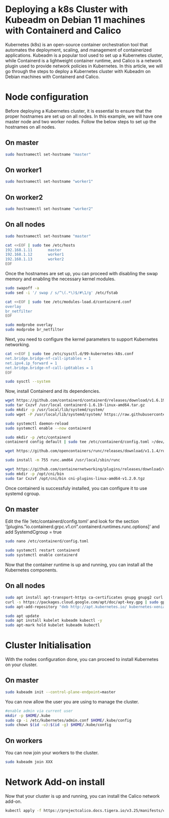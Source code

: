 # Deploying a k8s Cluster with Kubeadm on Debian 11 machines with Containerd and Calico
Kubernetes (k8s) is an open-source container orchestration tool that automates the deployment, scaling, and management of containerized applications. Kubeadm is a popular tool used to set up a Kubernetes cluster, while Containerd is a lightweight container runtime, and Calico is a network plugin used to provide network policies in Kubernetes. In this article, we will go through the steps to deploy a Kubernetes cluster with Kubeadm on Debian machines with Containerd and Calico.

# Node configuration
Before deploying a Kubernetes cluster, it is essential to ensure that the proper hostnames are set up on all nodes. In this example, we will have one master node and two worker nodes. Follow the below steps to set up the hostnames on all nodes.

## On master
```bash
sudo hostnamectl set-hostname "master"
```

## On worker1
```bash
sudo hostnamectl set-hostname "worker1"
```

## On worker2
```bash
sudo hostnamectl set-hostname "worker2"
```

## On all nodes
```bash
sudo hostnamectl set-hostname "master"

cat <<EOF | sudo tee /etc/hosts
192.168.1.11       master
192.168.1.12       worker1
192.168.1.13       worker2
EOF
```

Once the hostnames are set up, you can proceed with disabling the swap memory and enabling the necessary kernel modules.

```bash
sudo swapoff -a
sudo sed -i '/ swap / s/^\(.*\)$/#\1/g' /etc/fstab

cat <<EOF | sudo tee /etc/modules-load.d/containerd.conf
overlay
br_netfilter
EOF

sudo modprobe overlay
sudo modprobe br_netfilter
```

Next, you need to configure the kernel parameters to support Kubernetes networking.

```bash
cat <<EOF | sudo tee /etc/sysctl.d/99-kubernetes-k8s.conf
net.bridge.bridge-nf-call-iptables = 1
net.ipv4.ip_forward = 1
net.bridge.bridge-nf-call-ip6tables = 1
EOF

sudo sysctl --system
```

Now, install Containerd and its dependencies.

```bash
wget https://github.com/containerd/containerd/releases/download/v1.6.19/containerd-1.6.19-linux-amd64.tar.gz
sudo tar Cxzvf /usr/local containerd-1.6.19-linux-amd64.tar.gz
sudo mkdir -p /usr/local/lib/systemd/system/
sudo wget -P /usr/local/lib/systemd/system/ https://raw.githubusercontent.com/containerd/containerd/main/containerd.service

sudo systemctl daemon-reload
sudo systemctl enable --now containerd

sudo mkdir -p /etc/containerd
containerd config default | sudo tee /etc/containerd/config.toml >/dev/null 2>&1

wget https://github.com/opencontainers/runc/releases/download/v1.1.4/runc.amd64

sudo install -m 755 runc.amd64 /usr/local/sbin/runc

wget https://github.com/containernetworking/plugins/releases/download/v1.2.0/cni-plugins-linux-amd64-v1.2.0.tgz
sudo mkdir -p /opt/cni/bin
sudo tar Cxzvf /opt/cni/bin cni-plugins-linux-amd64-v1.2.0.tgz
```
Once containerd is successfuly installed, you can configure it to use systemd cgroup.

## On master

Edit the file ‘/etc/containerd/config.toml’ and look for the section ‘[plugins.”io.containerd.grpc.v1.cri”.containerd.runtimes.runc.options]’ and add SystemdCgroup = true

```bash
sudo nano /etc/containerd/config.toml

sudo systemctl restart containerd
sudo systemctl enable containerd
```
Now that the container runtime is up and running, you can install all the Kubernetes components.

## On all nodes

```bash
sudo apt install apt-transport-https ca-certificates gnupg gnupg2 curl software-properties-common -y
curl -s https://packages.cloud.google.com/apt/doc/apt-key.gpg | sudo gpg --dearmour -o /etc/apt/trusted.gpg.d/cgoogle.gpg
sudo apt-add-repository "deb http://apt.kubernetes.io/ kubernetes-xenial main"

sudo apt update
sudo apt install kubelet kubeadm kubectl -y
sudo apt-mark hold kubelet kubeadm kubectl
```

# Cluster Initialisation

With the nodes configuration done, you can proceed to install Kubernetes on your cluster.

## On master

```bash
sudo kubeadm init --control-plane-endpoint=master
```

You can now allow the user you are using to manage the cluster.

```bash
#enable admin via current user
mkdir -p $HOME/.kube
sudo cp -i /etc/kubernetes/admin.conf $HOME/.kube/config
sudo chown $(id -u):$(id -g) $HOME/.kube/config
```

## On workers

You can now join your workers to the cluster.

```bash
sudo kubeadm join XXX
```

# Network Add-on install

Now that your cluster is up and running, you can install the Calico network add-on.

```bash
kubectl apply -f https://projectcalico.docs.tigera.io/v3.25/manifests/calico.yaml
```

